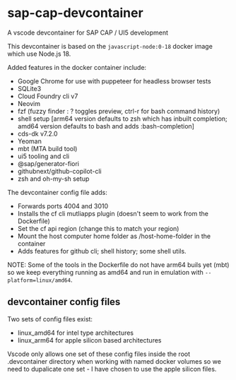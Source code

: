 # sap-cap-devcontainer

A vscode devcontainer for SAP CAP / UI5 development

This devcontainer is based on the `javascript-node:0-18` docker image which use Node.js 18.

Added features in the docker container include:

- Google Chrome for use with puppeteer for headless browser tests
- SQLite3
- Cloud Foundry cli v7
- Neovim
- fzf (fuzzy finder : ? toggles preview, ctrl-r for bash command history)
- shell setup [arm64 version defaults to zsh which has inbuilt completion; amd64 version defaults to bash and adds :bash-completion]
- cds-dk v7.2.0
- Yeoman
- mbt (MTA build tool)
- ui5 tooling and cli
- @sap/generator-fiori
- githubnext/github-copilot-cli
- zsh and oh-my-sh setup

The devcontainer config file adds:

- Forwards ports 4004 and 3010
- Installs the cf cli mutliapps plugin (doesn't seem to work from the Dockerfile)
- Set the cf api region (change this to match your region)
- Mount the host computer home folder as /host-home-folder in the container
- Adds features for github cli; shell history; some shell utils.

NOTE: Some of the tools in the Dockerfile do not have arm64 buils yet (mbt) so we keep everything running as amd64 and run in emulation with `--platform=linux/amd64`.

## devcontainer config files
Two sets of config files exist:
- linux_amd64 for intel type architectures
- linux_arm64 for apple silicon based architectures

Vscode only allows one set of these config files inside the root .devcontainer directory when working with named docker volumes so we need to dupalicate one set - I have chosen to use the apple silicon files.
